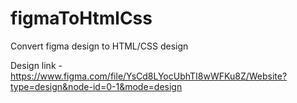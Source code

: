 # figmaToHtmlCss
Convert figma design to HTML/CSS design

Design link - https://www.figma.com/file/YsCd8LYocUbhTI8wWFKu8Z/Website?type=design&node-id=0-1&mode=design

